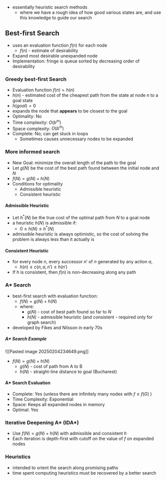 - essentially heuristic search methods
	- where we have a rough idea of how good various states are, and use this knowledge to guide our search
## Best-first Search
- uses an evaluation function $f(n)$ for each node
	- $f(n)$ - estimate of desirability
- Expand most desirable unexpanded node
- Implementation: fringe is queue sorted by decreasing order of desirability
### Greedy best-first Search
- Evaluation function $f(n) = h(n)$
- $h(n)$ - estimated cost of the cheapest path from the state at node $n$ to a goal state
- $h(goal) = 0$
- expands the node that **appears** to be closest to the goal
- Optimality: No
- Time complexity: $O(b^m)$
- Space complexity: $O(b^m)$
- Complete: No; can get stuck in loops
	- Sometimes causes unnecessary nodes to be expanded
### More informed search
- New Goal: minimize the overall length of the path to the goal
- Let $g(N)$ be the cost of the best path found between the initial node and $N$
- $f(N)=g(N)+h(N)$
- Conditions for optimality
	- Admissible heuristic
	- Consistent heuristic
#### Admissible Heuristic
- Let $h^*(N)$ be the true cost of the optimal path from $N$ to a goal node
- a heuristic $h(N)$ is admissible if:
	- $0 \leq h(N) \leq h^*(N)$
- admissible heuristic is always optimistic, so the cost of solving the problem is always less than it actually is
#### Consistent Heuristic
- for every node $n$, every successor $n'$ of $n$ generated by any action $a$,
	- $h(n) \leq c(n,a,n') \leq h(n')$
- If $h$ is consistent, then $f(n)$ is non-decreasing along any path
### A* Search
- best-first search with evaluation function:
	- $f(N)=g(N)+h(N)$
	- where:
		- $g(N)$ - cost of best path found so far to $N$
		- $h(N)$ - admissible heuristic (and consistent - required only for graph search)
- developed by Fikes and Nilsson in early 70s
##### A* Search Example
![[Pasted image 20250204234649.png]]
- $f(N) = g(N) + h(N)$
	- $g(N)$ - cost of path from A to B
	- $h(N)$ - straight-line distance to goal (Bucharest)

#### A* Search Evaluation
- Complete: Yes (unless there are infinitely many nodes with $f \leq f(G)$ )
- Time Complexity: Exponential
- Space: Keeps all expanded nodes in memory
- Optimal: Yes
### Iterative Deepening A* (IDA*)
- Use $f(N) = g(N) + h(N)$ with admissible and consistent $h$
- Each iteration is depth-first with cutoff on the value of $f$ on expanded nodes
### Heuristics
- intended to orient the search along promising paths
- time spent computing heuristics must be recovered by a better search
